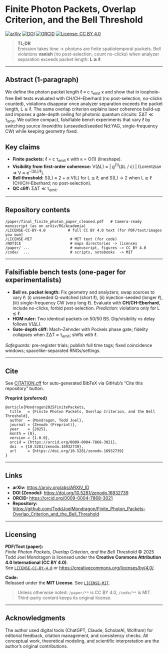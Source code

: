 # Finite Photon Packets, Overlap Criterion, and the Bell Threshold

[![arXiv](https://img.shields.io/badge/arXiv-XXXX.XXXXX-b31b1b.svg)](https://arxiv.org/abs/XXXX.XXXXX)
[![DOI](https://zenodo.org/badge/DOI/10.5281/zenodo.16932739.svg)](https://doi.org/10.5281/zenodo.16932739)
[![ORCID](https://img.shields.io/badge/ORCID-0009-0004-7868-3021-A6CE39.svg)](https://orcid.org/0009-0004-7868-3021)
[![License: CC BY 4.0](https://img.shields.io/badge/License-CC%20BY%204.0-blue.svg)](https://creativecommons.org/licenses/by/4.0/)

<blockquote>
  <strong>TL;DR</strong><br>
  Emission takes time → photons are finite spatiotemporal packets.
  Bell violations <strong>vanish</strong> (no post-selection, count no-clicks)
  when analyzer separation exceeds packet length: <strong>L &gtrsim; &ell;</strong>.
</blockquote>

<hr>

<h2 id="abstract">Abstract (1-paragraph)</h2>
<p>
  We define the photon packet length &ell; &equiv; c&nbsp;&tau;<sub>emit</sub>&nbsp;&kappa; and show that in
  loophole-free Bell tests evaluated with CH/CH&ndash;Eberhard (no post-selection, no-clicks counted),
  violations disappear once analyzer separation exceeds the packet length, L &gtrsim; &ell;.
  The same overlap criterion explains laser coherence build-up and imposes a gate-depth ceiling
  for photonic quantum circuits: &Sigma;&Delta;T &ll; &tau;<sub>emit</sub>.
  We outline compact, falsifiable bench experiments that vary &ell; by switching source linewidths
  (unseeded/seeded Nd:YAG, single-frequency CW) while keeping geometry fixed.
</p>

<h2 id="key-claims">Key claims</h2>
<ul>
  <li><strong>Finite packets:</strong> &ell; = c&nbsp;&tau;<sub>emit</sub>&nbsp;&kappa; with &kappa; = O(1) (lineshape).</li>
  <li><strong>Visibility from first-order coherence:</strong> V(&Delta;L) &approx; | g<sup>(1)</sup>(&Delta;L / c) |
      (Lorentzian &rArr; V &approx; e<sup>&minus;|&Delta;L|/&ell;</sup>).</li>
  <li><strong>Bell threshold:</strong> S(L) &approx; 2 + &alpha; V(L) for L &lesssim; &ell;;
      and S(L) &rarr; 2 when L &gtrsim; &ell; (CH/CH&ndash;Eberhard; no post-selection).</li>
  <li><strong>QC cliff:</strong> &Sigma;&Delta;T &ll; &tau;<sub>emit</sub>.</li>
</ul>

<hr>

<h2 id="contents">Repository contents</h2>
<pre><code>/paper/final_finite_photon_paper_cleaned.pdf   # Camera-ready manuscript (as on arXiv/RG/Academia)
/LICENSE-CC-BY-4.0          # full CC BY 4.0 text (for PDF/text/images you own)
/LICENSE-MIT                 # MIT text (for code)
/NOTICE                      # maps directories -> licenses
/paper/ ...                  # manuscript, figures -> CC BY 4.0
/code/  ...                  # scripts, notebooks  -> MIT
</code></pre>

<hr>

<h2 id="bench-tests">Falsifiable bench tests (one-pager for experimentalists)</h2>
<ul>
  <li><strong>Bell vs. packet length:</strong> Fix geometry and analyzers; swap sources to vary &ell;:
    (i) unseeded Q-switched (short &ell;), (ii) injection-seeded (longer &ell;),
    (iii) single-frequency CW (very long &ell;).
    Evaluate with <strong>CH/CH&ndash;Eberhard</strong>, include no-clicks, forbid post-selection.
    <em>Prediction:</em> violations only for L &lesssim; &ell;.</li>
  <li><strong>HOM ruler:</strong> Two identical packets on 50/50 BS.
    Dip/visibility vs delay follows V(&Delta;L).</li>
  <li><strong>Gate-depth cliff:</strong> Mach&ndash;Zehnder with Pockels phase gate;
    fidelity collapses when &Sigma;&Delta;T &approx; &tau;<sub>emit</sub>; shifts with &ell;.</li>
</ul>

<p><em>Safeguards:</em> pre-register trials; publish full time tags; fixed coincidence windows; spacelike-separated RNGs/settings.</p>

<hr>

<h2 id="cite">Cite</h2>
<p>See <a href="./CITATION.cff">CITATION.cff</a> for auto-generated BibTeX via GitHub&rsquo;s &ldquo;Cite this repository&rdquo; button.</p>

<p><strong>Preprint (preferred)</strong></p>
<pre><code class="language-bibtex">@article{Mondragon2025FinitePackets,
  title   = {Finite Photon Packets, Overlap Criterion, and the Bell Threshold},
  author  = {Mondragon, Todd Joel},
  journal = {Zenodo (Preprint)},
  year    = {2025},
  month = {8},
  version = {1.0.0},
  orcid = {https://orcid.org/0009-0004-7868-3021},
  doi  = {10.5281/zenodo.16932739},
  url     = {https://doi.org/10.5281/zenodo.16932739}
}
</code></pre>

<hr>

<h2 id="links">Links</h2>
<ul>
  <li><strong>arXiv:</strong> <a href="https://arxiv.org/abs/ARXIV_ID">https://arxiv.org/abs/ARXIV_ID</a></li>
  <li><strong>DOI (Zenodo):</strong> <a href="https://doi.org/10.5281/zenodo.16932739">https://doi.org/10.5281/zenodo.16932739</a></li>
  <li><strong>ORCID:</strong> <a href="https://orcid.org/0009-0004-7868-3021">https://orcid.org/0009-0004-7868-3021</a></li>
  <li><strong>Repository:</strong> <a href="https://github.com/ToddJoelMondragon/Finite_Photon_Packets-Overlap_Criterion_and_the_Bell_Threshold">https://github.com/ToddJoelMondragon/Finite_Photon_Packets-Overlap_Criterion_and_the_Bell_Threshold</a></li>
</ul>

<hr>

## Licensing

**PDF/Text (paper):**  
*Finite Photon Packets, Overlap Criterion, and the Bell Threshold* © 2025 Todd Joel Mondragon is licensed under the **Creative Commons Attribution 4.0 International (CC BY 4.0)**.  
See [`LICENSE-CC-BY-4.0`](./LICENSE-CC-BY-4.0) or <https://creativecommons.org/licenses/by/4.0/>.

**Code:**  
Released under the **MIT License**. See [`LICENSE-MIT`](./LICENSE-MIT).

> Unless otherwise noted: `/paper/**` is CC BY 4.0, `/code/**` is MIT. Third-party content keeps its original license.
<hr>

<h2 id="ack">Acknowledgments</h2>
<p>
  The author used digital tools (ChatGPT, Claude, ScholarAI, Wolfram) for editorial feedback,
  citation management, and consistency checks.
  All conceptual work, theoretical modeling, and scientific interpretation are the author’s original contributions.
</p>
